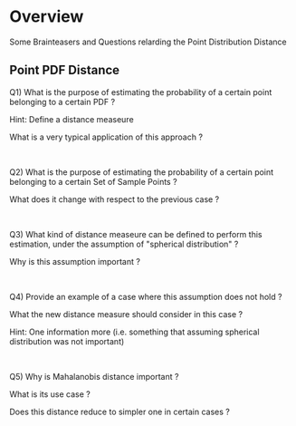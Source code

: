 
# Overview 

Some Brainteasers and Questions relarding the Point Distribution Distance 

## Point PDF Distance 

Q1) What is the purpose of estimating the probability of a certain point belonging to a certain PDF ? 

Hint: Define a distance measeure 

What is a very typical application of this approach ? 

<br/>

Q2) What is the purpose of estimating the probability of a certain point belonging to a certain Set of Sample Points ? 

What does it change with respect to the previous case ? 

<br/>

Q3) What kind of distance measeure can be defined to perform this estimation, under the assumption of "spherical distribution" ? 

Why is this assumption important ? 

<br/>

Q4) Provide an example of a case where this assumption does not hold ? 

What the new distance measure should consider in this case ? 

Hint: One information more (i.e. something that assuming spherical distribution was not important)

<br/>

Q5) Why is Mahalanobis distance important ? 

What is its use case ? 

Does this distance reduce to simpler one in certain cases ? 

